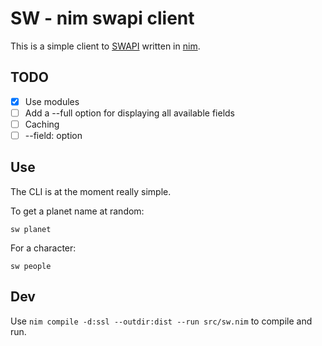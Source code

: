 # SW - nim swapi client

This is a simple client to [SWAPI](https://swapi.co/) written in [nim](https://nim-lang.org/).

## TODO

- [x] Use modules
- [ ] Add a --full option for displaying all available fields
- [ ] Caching
- [ ] --field:<fieldname> option

## Use

The CLI is at the moment really simple.

To get a planet name at random:

`sw planet`

For a character:

`sw people`

## Dev

Use `nim compile -d:ssl --outdir:dist --run src/sw.nim` to compile and run.